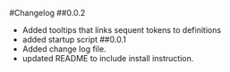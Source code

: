 #Changelog
##0.0.2
* Added tooltips that links sequent tokens to definitions
* added startup script
##0.0.1
* Added change log file.
* updated README to include install instruction.